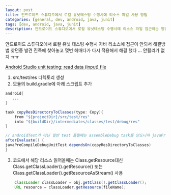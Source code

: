 ```yaml
---
layout: post
title: 안드로이드 스튜디오에서 로컬 유닛테스팅 수행시에 리소스 파일 사용 방법
categories: [general, dev, android, java, junit]
tags: [dev, android, java, junit]
description: 안드로이드 스튜디오에서 로컬 유닛테스팅 수행시에 리소스 파일 접근하는 방법 기술
---
```


안드로이드 스튜디오에서 로컬 유닛 테스팅 수행시 자바 리소스에 접근이 안되서 해결방법 찾던중 발견
진즉에 찾아놓고 몇번 헤매다가 다시 적용해서 해결 했다 ... 안될리가 없지 ㅠㅠ

[Android Studio unit testing: read data (input) file](http://stackoverflow.com/a/29488904/7830231)

1. src/test/res 디렉토리 생성
2. 모듈의 build.gradle에 아래 스크립트 추가

~~~ java
android{
   ...
}

task copyResDirectoryToClasses(type: Copy){
    from "${projectDir}/src/test/res"
    into "${buildDir}/intermediates/classes/test/debug/res"
}

// androidTest가 아닌 일반 test 돌릴때는 assembleDebug task를 안도니까 javaPreCompileDebugUnitTest 일때 복사하도록
afterEvaluate() {
javaPreCompileDebugUnitTest.dependsOn(copyResDirectoryToClasses)
}
~~~

3. 코드에서 해당 리소스 읽어올때는 Class.getResource대신 Class.getClassLoader().getResource() 또는 Class.getClassLoader().getResourceAsStream() 사용

~~~java
    ClassLoader classLoader = obj.getClass().getClassLoader();
    URL resource = classLoader.getResource(fileName); 
~~~
